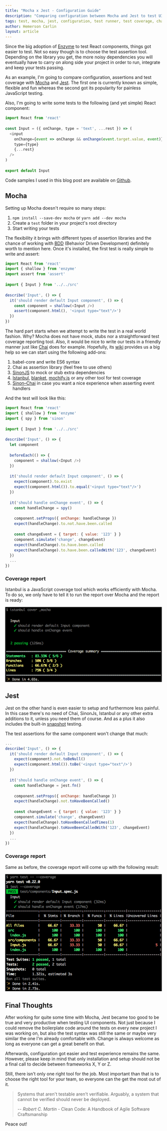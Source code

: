 ```yaml
---
title: "Mocha x Jest - Configuration Guide"
description: "Comparing configuration between Mocha and Jest to test UI components"
tags: test, mocha, jest, configuration, test runner, test coverage, chai, sinonjs, istanbul
author: Hemerson Carlin
layout: article
---
```


Since the big adoption of [Enzyme](https://github.com/airbnb/enzyme) to test React components, things got easier to test.
Not so easy though is to choose the test assertion tool.
Depending on the library you get, the more noisy dependencies you will eventually have to carry on along side your project in order to run, integrate and keep your tests passing.

As an example, I'm going to compare configuration, assertions and test coverage with [Mocha](https://mochajs.org/) and [Jest](https://facebook.github.io/jest/).
The first one is currently known as simple, flexible and fun whereas the second got its popularity for painless JavaScript testing.

Also, I'm going to write some tests to the following (and yet simple) React component:

```javascript
import React from 'react'

const Input = ({ onChange, type = 'text', ...rest }) => (
  <input
    onChange={event => onChange && onChange(event.target.value, event)}
    type={type}
    {...rest}
  />
)

export default Input
```

Code samples I used in this blog post are available on [Github](https://github.com/mersocarlin/testing-with-jest-and-mocha).

## Mocha

Setting up Mocha doesn't require so many steps:

1. `npm install --save-dev mocha` or `yarn add --dev mocha`
2. Create a `test` folder in your project's root directory
3. Start writing your tests

The flexibility it brings with different types of assertion libraries and the chance of working with [BDD](https://en.wikipedia.org/wiki/Behavior-driven_development) (Behavior Driven Development) definitely worth to mention here.
Once it's installed, the first test is really simple to write and assert:

```javascript
import React from 'react'
import { shallow } from 'enzyme'
import assert from 'assert'

import { Input } from '../../src'

describe('Input', () => {
  it('should render default Input component', () => {
    const component = shallow(<Input />)
    assert(component.html(), '<input type="text"/>')
  })
})
```

The hard part starts when we attempt to write the test in a real world fashion.
Why? Mocha does not have mock, stubs nor a straightforward test coverage reporting tool.
Also, it would be nice to write our tests in a friendly manner just like [Chai](http://chaijs.com/) does for example.
Hopefully, its [wiki](https://github.com/mochajs/mocha/wiki) provides us a big help so we can start using the following add-ons:

1. babel-core and write ES6 syntax
2. Chai as assertion library (feel free to use others)
3. [SinonJS](http://sinonjs.org/) to mock or stub extra dependencies
4. [Istanbul](https://github.com/gotwarlost/istanbul), [blanket](https://github.com/alex-seville/blanket), [mochify.js](https://github.com/mantoni/mochify.js) or any other tool for test coverage
5. [Sinon–Chai](https://github.com/domenic/sinon-chai) in case you want a nice experience when asserting event handlers

And the test will look like this:

```javascript
import React from 'react'
import { shallow } from 'enzyme'
import { spy } from 'sinon'

import { Input } from '../../src'

describe('Input', () => {
  let component

  beforeEach(() => {
    component = shallow(<Input />)
  })

  it('should render default Input component', () => {
    expect(component).to.exist
    expect(component.html()).to.equal('<input type="text"/>')
  })

  it('should handle onChange event', () => {
    const handleChange = spy()

    component.setProps({ onChange: handleChange })
    expect(handleChange).to.not.have.been.called

    const changeEvent = { target: { value: '123' } }
    component.simulate('change', changeEvent)
    expect(handleChange).to.have.been.called
    expect(handleChange).to.have.been.calledWith('123', changeEvent)
  })
  ...
})
```

### Coverage report

Istanbul is a JavaScript coverage tool which works efficiently with Mocha.
To do so, we only have to tell it to run the report over Mocha and the report is ready:

![Istanbul Coverage Report](../2017/istanbul-coverage-report.png)

## Jest

Jest on the other hand is even easier to setup and furthermore less painful.
In this case there's no need of Chai, SinonJs, Istanbul or any other extra additions to it, unless you need them of course.
And as a plus it also includes the built-in [snapshot](https://facebook.github.io/jest/blog/2016/07/27/jest-14.html) testing.

The test assertions for the same component won't change that much:

```javascript
...
describe('Input', () => {
  it('should render default Input component', () => {
    expect(component).not.toBeNull()
    expect(component.html()).toBe('<input type="text"/>')
  })

  it('should handle onChange event', () => {
    const handleChange = jest.fn()

    component.setProps({ onChange: handleChange })
    expect(handleChange).not.toHaveBeenCalled()

    const changeEvent = { target: { value: '123' } }
    component.simulate('change', changeEvent)
    expect(handleChange).toHaveBeenCalledTimes(1)
    expect(handleChange).toHaveBeenCalledWith('123', changeEvent)
  })
  ...
})
```

### Coverage report

Same as before, the coverage report will come up with the following result:

![Jest Coverage Report](../2017/jest-coverage-report.png)

## Final Thoughts

After working for quite some time with Mocha, Jest became too good to be true and very productive when testing UI components.
Not just because I could remove the boilerplate code around the tests on every new project I was working on, but also the test syntax was still the same or maybe very similar the one I'm already comfortable with.
Change is always welcome as long as everyone can get a great benefit on that.

Afterwards, configuration got easier and test experience remains the same.
However, please keep in mind that only installation and setup should not be a final call to decide between frameworks X, Y or Z.

Still, there isn't only one right tool for the job.
Most important than that is to choose the right tool for your team, so everyone can the get the most out of it.

> Systems that aren't testable aren't verifiable. Arguably, a system that cannot be verified should never be deployed.
>
> -- <cite>Robert C. Martin</cite> - Clean Code: A Handbook of Agile Software Craftsmanship

Peace out!
